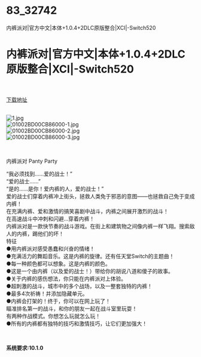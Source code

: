 # 83_32742
内裤派对|官方中文|本体+1.0.4+2DLC原版整合|XCI|-Switch520
# 内裤派对|官方中文|本体+1.0.4+2DLC原版整合|XCI|-Switch520
 <br/></br>
[下载地址](https://www.switch520.cc/article/32742 "下载地址")
<br/></br>

<p><img title="1.jpg" src="https://www.switch520.cc/muke_img/2022_06_11_1a5a013364bfa.jpg" alt="1.jpg"><br>
<img title="01002BD00CB86000-1.jpg" src="https://www.switch520.cc/muke_img/2022_06_11_1903bfbcc679e.jpg" alt="01002BD00CB86000-1.jpg"><br>
<img title="01002BD00CB86000-2.jpg" src="https://www.switch520.cc/muke_img/2022_06_11_975ad5a1d85dc.jpg" alt="01002BD00CB86000-2.jpg"><br>
<img title="01002BD00CB86000-3.jpg" src="https://www.switch520.cc/muke_img/2022_06_11_88bedc9e3f9aa.jpg" alt="01002BD00CB86000-3.jpg"></p>
<p>&nbsp;</p>
<p>内裤派对 Panty Party</p>
<p>“我必须找到……爱的战士！”<br>
“爱的战士……”<br>
“是的……是你！爱内裤的人，爱的战士！”<br>
爱的战士们穿着内裤冲上街头，拯救人类免于邪恶的意图——也拯救自己免于变成内裤！<br>
在充满内裤、爱和激情的搞笑喜剧中战斗，内裤之间展开激烈的战斗！<br>
在高速战斗中冲刺和闪避…穿着内裤！<br>
内裤派对是一款快节奏的战斗游戏。在街上和建筑物之间像内裤一样飞翔。搜索敌人的内裤，踢他们的坏！<br>
特征<br>
●用内裤派对感受愚蠢和兴奋的情绪！<br>
●充满活力的舞蹈音乐。这是内裤的旋律。还有任天堂Switch的主题曲！<br>
●每一种颜色都可以想象。这是内裤的颜色。<br>
●这是一个由内裤（以及爱的战士！）带给你的胡说八道和傻子的故事。<br>
●关于内裤的感伤想法，你只能在内裤派对上体验。<br>
●超刺激的战斗，城市中的多个战场，以及一整套独特的内裤！<br>
●最多4次祈祷！并添加隐藏单元。<br>
●内裤会打架的！终于，你可以在网上玩了！<br>
瞄准排名第一的战斗，和你的朋友一起在战斗室里玩耍！<br>
有两种作战模式。你想怎么玩就怎么玩！<br>
●所有的内裤都有独特的技巧和激情技巧，让它们更加强大！</p>
<p>&nbsp;</p>
<p><strong>系统要求:10.1.0</strong></p>



